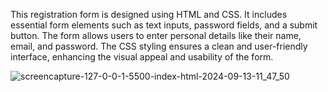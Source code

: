 This registration form is designed using HTML and CSS. It includes 
essential form elements such as text inputs, password fields, and a submit button. 
The form allows users to enter personal details like their name, email, and 
password. The CSS styling ensures a clean and user-friendly interface, enhancing 
the visual appeal and usability of the form.

![screencapture-127-0-0-1-5500-index-html-2024-09-13-11_47_50](https://github.com/user-attachments/assets/c07f3458-e9ba-419f-a079-ba264a5132dd)
